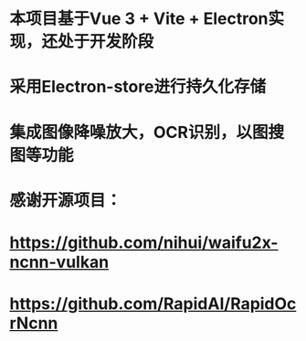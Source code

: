 # 本项目基于Vue 3 + Vite + Electron实现，还处于开发阶段
# 采用Electron-store进行持久化存储
# 集成图像降噪放大，OCR识别，以图搜图等功能

# 感谢开源项目：
# https://github.com/nihui/waifu2x-ncnn-vulkan
# https://github.com/RapidAI/RapidOcrNcnn
